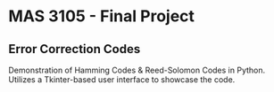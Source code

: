 # MAS 3105 - Final Project
## Error Correction Codes

Demonstration of Hamming Codes & Reed-Solomon Codes in Python. Utilizes a Tkinter-based user interface to showcase the code.
